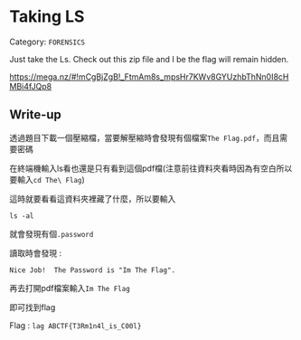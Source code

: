 # Taking LS
Category: `FORENSICS`

Just take the Ls. Check out this zip file and I be the flag will remain hidden. 

https://mega.nz/#!mCgBjZgB!_FtmAm8s_mpsHr7KWv8GYUzhbThNn0I8cHMBi4fJQp8

## Write-up
透過題目下載一個壓縮檔，當要解壓縮時會發現有個檔案`The Flag.pdf`，而且需要密碼

在終端機輸入ls看也還是只有看到這個pdf檔(注意前往資料夾看時因為有空白所以要輸入`cd The\ Flag`)

這時就要看看這資料夾裡藏了什麼，所以要輸入
```
ls -al
```

就會發現有個`.password`

讀取時會發現 : 
```
Nice Job!  The Password is "Im The Flag".
```

再去打開pdf檔案輸入`Im The Flag`

即可找到flag

Flag : `lag ABCTF{T3Rm1n4l_is_C00l}`
